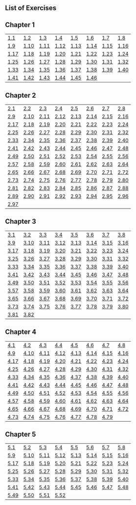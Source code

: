 ## List of Exercises

## Chapter 1

|                                         |                                         |                                         |                                         |                                         |                                         |                                         |                       |
| --------------------------------------- | --------------------------------------- | --------------------------------------- | --------------------------------------- | --------------------------------------- | --------------------------------------- | --------------------------------------- | --------------------- |
| [1.1](1_002e1.xhtml#Exercise-1_002e1)   | [1.2](1_002e1.xhtml#Exercise-1_002e2)   | [1.3](1_002e1.xhtml#Exercise-1_002e3)   | [1.4](1_002e1.xhtml#Exercise-1_002e4)   | [1.5](1_002e1.xhtml#Exercise-1_002e5)   | [1.6](1_002e1.xhtml#Exercise-1_002e6)   | [1.7](1_002e1.xhtml#Exercise-1_002e7)   | [1.8](1_002e1.xhtml)  |
| [1.9](1_002e2.xhtml#Exercise-1_002e9)   | [1.10](1_002e2.xhtml#Exercise-1_002e10) | [1.11](1_002e2.xhtml#Exercise-1_002e11) | [1.12](1_002e2.xhtml#Exercise-1_002e12) | [1.13](1_002e2.xhtml#Exercise-1_002e13) | [1.14](1_002e2.xhtml#Exercise-1_002e14) | [1.15](1_002e2.xhtml#Exercise-1_002e15) | [1.16](1_002e2.xhtml) |
| [1.17](1_002e2.xhtml#Exercise-1_002e17) | [1.18](1_002e2.xhtml#Exercise-1_002e18) | [1.19](1_002e2.xhtml#Exercise-1_002e19) | [1.20](1_002e2.xhtml#Exercise-1_002e20) | [1.21](1_002e2.xhtml#Exercise-1_002e21) | [1.22](1_002e2.xhtml#Exercise-1_002e22) | [1.23](1_002e2.xhtml#Exercise-1_002e23) | [1.24](1_002e2.xhtml) |
| [1.25](1_002e2.xhtml#Exercise-1_002e25) | [1.26](1_002e2.xhtml#Exercise-1_002e26) | [1.27](1_002e2.xhtml#Exercise-1_002e27) | [1.28](1_002e2.xhtml#Exercise-1_002e28) | [1.29](1_002e3.xhtml#Exercise-1_002e29) | [1.30](1_002e3.xhtml#Exercise-1_002e30) | [1.31](1_002e3.xhtml#Exercise-1_002e31) | [1.32](1_002e3.xhtml) |
| [1.33](1_002e3.xhtml#Exercise-1_002e33) | [1.34](1_002e3.xhtml#Exercise-1_002e34) | [1.35](1_002e3.xhtml#Exercise-1_002e35) | [1.36](1_002e3.xhtml#Exercise-1_002e36) | [1.37](1_002e3.xhtml#Exercise-1_002e37) | [1.38](1_002e3.xhtml#Exercise-1_002e38) | [1.39](1_002e3.xhtml#Exercise-1_002e39) | [1.40](1_002e3.xhtml) |
| [1.41](1_002e3.xhtml#Exercise-1_002e41) | [1.42](1_002e3.xhtml#Exercise-1_002e42) | [1.43](1_002e3.xhtml#Exercise-1_002e43) | [1.44](1_002e3.xhtml#Exercise-1_002e44) | [1.45](1_002e3.xhtml#Exercise-1_002e45) | [1.46](1_002e3.xhtml)                   |                                         |                       |

## Chapter 2

|                                         |                                         |                                         |                                         |                                         |                                         |                                         |                       |
| --------------------------------------- | --------------------------------------- | --------------------------------------- | --------------------------------------- | --------------------------------------- | --------------------------------------- | --------------------------------------- | --------------------- |
| [2.1](2_002e1.xhtml#Exercise-2_002e1)   | [2.2](2_002e1.xhtml#Exercise-2_002e2)   | [2.3](2_002e1.xhtml#Exercise-2_002e3)   | [2.4](2_002e1.xhtml#Exercise-2_002e4)   | [2.5](2_002e1.xhtml#Exercise-2_002e5)   | [2.6](2_002e1.xhtml#Exercise-2_002e6)   | [2.7](2_002e1.xhtml#Exercise-2_002e7)   | [2.8](2_002e1.xhtml)  |
| [2.9](2_002e1.xhtml#Exercise-2_002e9)   | [2.10](2_002e1.xhtml#Exercise-2_002e10) | [2.11](2_002e1.xhtml#Exercise-2_002e11) | [2.12](2_002e1.xhtml#Exercise-2_002e12) | [2.13](2_002e1.xhtml#Exercise-2_002e13) | [2.14](2_002e1.xhtml#Exercise-2_002e14) | [2.15](2_002e1.xhtml#Exercise-2_002e15) | [2.16](2_002e1.xhtml) |
| [2.17](2_002e2.xhtml#Exercise-2_002e17) | [2.18](2_002e2.xhtml#Exercise-2_002e18) | [2.19](2_002e2.xhtml#Exercise-2_002e19) | [2.20](2_002e2.xhtml#Exercise-2_002e20) | [2.21](2_002e2.xhtml#Exercise-2_002e21) | [2.22](2_002e2.xhtml#Exercise-2_002e22) | [2.23](2_002e2.xhtml#Exercise-2_002e23) | [2.24](2_002e2.xhtml) |
| [2.25](2_002e2.xhtml#Exercise-2_002e25) | [2.26](2_002e2.xhtml#Exercise-2_002e26) | [2.27](2_002e2.xhtml#Exercise-2_002e27) | [2.28](2_002e2.xhtml#Exercise-2_002e28) | [2.29](2_002e2.xhtml#Exercise-2_002e29) | [2.30](2_002e2.xhtml#Exercise-2_002e30) | [2.31](2_002e2.xhtml#Exercise-2_002e31) | [2.32](2_002e2.xhtml) |
| [2.33](2_002e2.xhtml#Exercise-2_002e33) | [2.34](2_002e2.xhtml#Exercise-2_002e34) | [2.35](2_002e2.xhtml#Exercise-2_002e35) | [2.36](2_002e2.xhtml#Exercise-2_002e36) | [2.37](2_002e2.xhtml#Exercise-2_002e37) | [2.38](2_002e2.xhtml#Exercise-2_002e38) | [2.39](2_002e2.xhtml#Exercise-2_002e39) | [2.40](2_002e2.xhtml) |
| [2.41](2_002e2.xhtml#Exercise-2_002e41) | [2.42](2_002e2.xhtml#Exercise-2_002e42) | [2.43](2_002e2.xhtml#Exercise-2_002e43) | [2.44](2_002e2.xhtml#Exercise-2_002e44) | [2.45](2_002e2.xhtml#Exercise-2_002e45) | [2.46](2_002e2.xhtml#Exercise-2_002e46) | [2.47](2_002e2.xhtml#Exercise-2_002e47) | [2.48](2_002e2.xhtml) |
| [2.49](2_002e2.xhtml#Exercise-2_002e49) | [2.50](2_002e2.xhtml#Exercise-2_002e50) | [2.51](2_002e2.xhtml#Exercise-2_002e51) | [2.52](2_002e2.xhtml#Exercise-2_002e52) | [2.53](2_002e3.xhtml#Exercise-2_002e53) | [2.54](2_002e3.xhtml#Exercise-2_002e54) | [2.55](2_002e3.xhtml#Exercise-2_002e55) | [2.56](2_002e3.xhtml) |
| [2.57](2_002e3.xhtml#Exercise-2_002e57) | [2.58](2_002e3.xhtml#Exercise-2_002e58) | [2.59](2_002e3.xhtml#Exercise-2_002e59) | [2.60](2_002e3.xhtml#Exercise-2_002e60) | [2.61](2_002e3.xhtml#Exercise-2_002e61) | [2.62](2_002e3.xhtml#Exercise-2_002e62) | [2.63](2_002e3.xhtml#Exercise-2_002e63) | [2.64](2_002e3.xhtml) |
| [2.65](2_002e3.xhtml#Exercise-2_002e65) | [2.66](2_002e3.xhtml#Exercise-2_002e66) | [2.67](2_002e3.xhtml#Exercise-2_002e67) | [2.68](2_002e3.xhtml#Exercise-2_002e68) | [2.69](2_002e3.xhtml#Exercise-2_002e69) | [2.70](2_002e3.xhtml#Exercise-2_002e70) | [2.71](2_002e3.xhtml#Exercise-2_002e71) | [2.72](2_002e3.xhtml) |
| [2.73](2_002e4.xhtml#Exercise-2_002e73) | [2.74](2_002e4.xhtml#Exercise-2_002e74) | [2.75](2_002e4.xhtml#Exercise-2_002e75) | [2.76](2_002e4.xhtml#Exercise-2_002e76) | [2.77](2_002e5.xhtml#Exercise-2_002e77) | [2.78](2_002e5.xhtml#Exercise-2_002e78) | [2.79](2_002e5.xhtml#Exercise-2_002e79) | [2.80](2_002e5.xhtml) |
| [2.81](2_002e5.xhtml#Exercise-2_002e81) | [2.82](2_002e5.xhtml#Exercise-2_002e82) | [2.83](2_002e5.xhtml#Exercise-2_002e83) | [2.84](2_002e5.xhtml#Exercise-2_002e84) | [2.85](2_002e5.xhtml#Exercise-2_002e85) | [2.86](2_002e5.xhtml#Exercise-2_002e86) | [2.87](2_002e5.xhtml#Exercise-2_002e87) | [2.88](2_002e5.xhtml) |
| [2.89](2_002e5.xhtml#Exercise-2_002e89) | [2.90](2_002e5.xhtml#Exercise-2_002e90) | [2.91](2_002e5.xhtml#Exercise-2_002e91) | [2.92](2_002e5.xhtml#Exercise-2_002e92) | [2.93](2_002e5.xhtml#Exercise-2_002e93) | [2.94](2_002e5.xhtml#Exercise-2_002e94) | [2.95](2_002e5.xhtml#Exercise-2_002e95) | [2.96](2_002e5.xhtml) |
| [2.97](2_002e5.xhtml)                   |                                         |                                         |                                         |                                         |                                         |                                         |                       |

## Chapter 3

|                                         |                                         |                                         |                                         |                                         |                                         |                                         |                       |
| --------------------------------------- | --------------------------------------- | --------------------------------------- | --------------------------------------- | --------------------------------------- | --------------------------------------- | --------------------------------------- | --------------------- |
| [3.1](3_002e1.xhtml#Exercise-3_002e1)   | [3.2](3_002e1.xhtml#Exercise-3_002e2)   | [3.3](3_002e1.xhtml#Exercise-3_002e3)   | [3.4](3_002e1.xhtml#Exercise-3_002e4)   | [3.5](3_002e1.xhtml#Exercise-3_002e5)   | [3.6](3_002e1.xhtml#Exercise-3_002e6)   | [3.7](3_002e1.xhtml#Exercise-3_002e7)   | [3.8](3_002e1.xhtml)  |
| [3.9](3_002e2.xhtml#Exercise-3_002e9)   | [3.10](3_002e2.xhtml#Exercise-3_002e10) | [3.11](3_002e2.xhtml#Exercise-3_002e11) | [3.12](3_002e3.xhtml#Exercise-3_002e12) | [3.13](3_002e3.xhtml#Exercise-3_002e13) | [3.14](3_002e3.xhtml#Exercise-3_002e14) | [3.15](3_002e3.xhtml#Exercise-3_002e15) | [3.16](3_002e3.xhtml) |
| [3.17](3_002e3.xhtml#Exercise-3_002e17) | [3.18](3_002e3.xhtml#Exercise-3_002e18) | [3.19](3_002e3.xhtml#Exercise-3_002e19) | [3.20](3_002e3.xhtml#Exercise-3_002e20) | [3.21](3_002e3.xhtml#Exercise-3_002e21) | [3.22](3_002e3.xhtml#Exercise-3_002e22) | [3.23](3_002e3.xhtml#Exercise-3_002e23) | [3.24](3_002e3.xhtml) |
| [3.25](3_002e3.xhtml#Exercise-3_002e25) | [3.26](3_002e3.xhtml#Exercise-3_002e26) | [3.27](3_002e3.xhtml#Exercise-3_002e27) | [3.28](3_002e3.xhtml#Exercise-3_002e28) | [3.29](3_002e3.xhtml#Exercise-3_002e29) | [3.30](3_002e3.xhtml#Exercise-3_002e30) | [3.31](3_002e3.xhtml#Exercise-3_002e31) | [3.32](3_002e3.xhtml) |
| [3.33](3_002e3.xhtml#Exercise-3_002e33) | [3.34](3_002e3.xhtml#Exercise-3_002e34) | [3.35](3_002e3.xhtml#Exercise-3_002e35) | [3.36](3_002e3.xhtml#Exercise-3_002e36) | [3.37](3_002e3.xhtml#Exercise-3_002e37) | [3.38](3_002e4.xhtml#Exercise-3_002e38) | [3.39](3_002e4.xhtml#Exercise-3_002e39) | [3.40](3_002e4.xhtml) |
| [3.41](3_002e4.xhtml#Exercise-3_002e41) | [3.42](3_002e4.xhtml#Exercise-3_002e42) | [3.43](3_002e4.xhtml#Exercise-3_002e43) | [3.44](3_002e4.xhtml#Exercise-3_002e44) | [3.45](3_002e4.xhtml#Exercise-3_002e45) | [3.46](3_002e4.xhtml#Exercise-3_002e46) | [3.47](3_002e4.xhtml#Exercise-3_002e47) | [3.48](3_002e4.xhtml) |
| [3.49](3_002e4.xhtml#Exercise-3_002e49) | [3.50](3_002e5.xhtml#Exercise-3_002e50) | [3.51](3_002e5.xhtml#Exercise-3_002e51) | [3.52](3_002e5.xhtml#Exercise-3_002e52) | [3.53](3_002e5.xhtml#Exercise-3_002e53) | [3.54](3_002e5.xhtml#Exercise-3_002e54) | [3.55](3_002e5.xhtml#Exercise-3_002e55) | [3.56](3_002e5.xhtml) |
| [3.57](3_002e5.xhtml#Exercise-3_002e57) | [3.58](3_002e5.xhtml#Exercise-3_002e58) | [3.59](3_002e5.xhtml#Exercise-3_002e59) | [3.60](3_002e5.xhtml#Exercise-3_002e60) | [3.61](3_002e5.xhtml#Exercise-3_002e61) | [3.62](3_002e5.xhtml#Exercise-3_002e62) | [3.63](3_002e5.xhtml#Exercise-3_002e63) | [3.64](3_002e5.xhtml) |
| [3.65](3_002e5.xhtml#Exercise-3_002e65) | [3.66](3_002e5.xhtml#Exercise-3_002e66) | [3.67](3_002e5.xhtml#Exercise-3_002e67) | [3.68](3_002e5.xhtml#Exercise-3_002e68) | [3.69](3_002e5.xhtml#Exercise-3_002e69) | [3.70](3_002e5.xhtml#Exercise-3_002e70) | [3.71](3_002e5.xhtml#Exercise-3_002e71) | [3.72](3_002e5.xhtml) |
| [3.73](3_002e5.xhtml#Exercise-3_002e73) | [3.74](3_002e5.xhtml#Exercise-3_002e74) | [3.75](3_002e5.xhtml#Exercise-3_002e75) | [3.76](3_002e5.xhtml#Exercise-3_002e76) | [3.77](3_002e5.xhtml#Exercise-3_002e77) | [3.78](3_002e5.xhtml#Exercise-3_002e78) | [3.79](3_002e5.xhtml#Exercise-3_002e79) | [3.80](3_002e5.xhtml) |
| [3.81](3_002e5.xhtml#Exercise-3_002e81) | [3.82](3_002e5.xhtml)                   |                                         |                                         |                                         |                                         |                                         |                       |

## Chapter 4

|                                         |                                         |                                         |                                         |                                         |                                         |                                         |                       |
| --------------------------------------- | --------------------------------------- | --------------------------------------- | --------------------------------------- | --------------------------------------- | --------------------------------------- | --------------------------------------- | --------------------- |
| [4.1](4_002e1.xhtml#Exercise-4_002e1)   | [4.2](4_002e1.xhtml#Exercise-4_002e2)   | [4.3](4_002e1.xhtml#Exercise-4_002e3)   | [4.4](4_002e1.xhtml#Exercise-4_002e4)   | [4.5](4_002e1.xhtml#Exercise-4_002e5)   | [4.6](4_002e1.xhtml#Exercise-4_002e6)   | [4.7](4_002e1.xhtml#Exercise-4_002e7)   | [4.8](4_002e1.xhtml)  |
| [4.9](4_002e1.xhtml#Exercise-4_002e9)   | [4.10](4_002e1.xhtml#Exercise-4_002e10) | [4.11](4_002e1.xhtml#Exercise-4_002e11) | [4.12](4_002e1.xhtml#Exercise-4_002e12) | [4.13](4_002e1.xhtml#Exercise-4_002e13) | [4.14](4_002e1.xhtml#Exercise-4_002e14) | [4.15](4_002e1.xhtml#Exercise-4_002e15) | [4.16](4_002e1.xhtml) |
| [4.17](4_002e1.xhtml#Exercise-4_002e17) | [4.18](4_002e1.xhtml#Exercise-4_002e18) | [4.19](4_002e1.xhtml#Exercise-4_002e19) | [4.20](4_002e1.xhtml#Exercise-4_002e20) | [4.21](4_002e1.xhtml#Exercise-4_002e21) | [4.22](4_002e1.xhtml#Exercise-4_002e22) | [4.23](4_002e1.xhtml#Exercise-4_002e23) | [4.24](4_002e1.xhtml) |
| [4.25](4_002e2.xhtml#Exercise-4_002e25) | [4.26](4_002e2.xhtml#Exercise-4_002e26) | [4.27](4_002e2.xhtml#Exercise-4_002e27) | [4.28](4_002e2.xhtml#Exercise-4_002e28) | [4.29](4_002e2.xhtml#Exercise-4_002e29) | [4.30](4_002e2.xhtml#Exercise-4_002e30) | [4.31](4_002e2.xhtml#Exercise-4_002e31) | [4.32](4_002e2.xhtml) |
| [4.33](4_002e2.xhtml#Exercise-4_002e33) | [4.34](4_002e2.xhtml#Exercise-4_002e34) | [4.35](4_002e3.xhtml#Exercise-4_002e35) | [4.36](4_002e3.xhtml#Exercise-4_002e36) | [4.37](4_002e3.xhtml#Exercise-4_002e37) | [4.38](4_002e3.xhtml#Exercise-4_002e38) | [4.39](4_002e3.xhtml#Exercise-4_002e39) | [4.40](4_002e3.xhtml) |
| [4.41](4_002e3.xhtml#Exercise-4_002e41) | [4.42](4_002e3.xhtml#Exercise-4_002e42) | [4.43](4_002e3.xhtml#Exercise-4_002e43) | [4.44](4_002e3.xhtml#Exercise-4_002e44) | [4.45](4_002e3.xhtml#Exercise-4_002e45) | [4.46](4_002e3.xhtml#Exercise-4_002e46) | [4.47](4_002e3.xhtml#Exercise-4_002e47) | [4.48](4_002e3.xhtml) |
| [4.49](4_002e3.xhtml#Exercise-4_002e49) | [4.50](4_002e3.xhtml#Exercise-4_002e50) | [4.51](4_002e3.xhtml#Exercise-4_002e51) | [4.52](4_002e3.xhtml#Exercise-4_002e52) | [4.53](4_002e3.xhtml#Exercise-4_002e53) | [4.54](4_002e3.xhtml#Exercise-4_002e54) | [4.55](4_002e4.xhtml#Exercise-4_002e55) | [4.56](4_002e4.xhtml) |
| [4.57](4_002e4.xhtml#Exercise-4_002e57) | [4.58](4_002e4.xhtml#Exercise-4_002e58) | [4.59](4_002e4.xhtml#Exercise-4_002e59) | [4.60](4_002e4.xhtml#Exercise-4_002e60) | [4.61](4_002e4.xhtml#Exercise-4_002e61) | [4.62](4_002e4.xhtml#Exercise-4_002e62) | [4.63](4_002e4.xhtml#Exercise-4_002e63) | [4.64](4_002e4.xhtml) |
| [4.65](4_002e4.xhtml#Exercise-4_002e65) | [4.66](4_002e4.xhtml#Exercise-4_002e66) | [4.67](4_002e4.xhtml#Exercise-4_002e67) | [4.68](4_002e4.xhtml#Exercise-4_002e68) | [4.69](4_002e4.xhtml#Exercise-4_002e69) | [4.70](4_002e4.xhtml#Exercise-4_002e70) | [4.71](4_002e4.xhtml#Exercise-4_002e71) | [4.72](4_002e4.xhtml) |
| [4.73](4_002e4.xhtml#Exercise-4_002e73) | [4.74](4_002e4.xhtml#Exercise-4_002e74) | [4.75](4_002e4.xhtml#Exercise-4_002e75) | [4.76](4_002e4.xhtml#Exercise-4_002e76) | [4.77](4_002e4.xhtml#Exercise-4_002e77) | [4.78](4_002e4.xhtml#Exercise-4_002e78) | [4.79](4_002e4.xhtml)                   |                       |

## Chapter 5

|                                         |                                         |                                         |                                         |                                         |                                         |                                         |                       |
| --------------------------------------- | --------------------------------------- | --------------------------------------- | --------------------------------------- | --------------------------------------- | --------------------------------------- | --------------------------------------- | --------------------- |
| [5.1](5_002e1.xhtml#Exercise-5_002e1)   | [5.2](5_002e1.xhtml#Exercise-5_002e2)   | [5.3](5_002e1.xhtml#Exercise-5_002e3)   | [5.4](5_002e1.xhtml#Exercise-5_002e4)   | [5.5](5_002e1.xhtml#Exercise-5_002e5)   | [5.6](5_002e1.xhtml#Exercise-5_002e6)   | [5.7](5_002e2.xhtml#Exercise-5_002e7)   | [5.8](5_002e2.xhtml)  |
| [5.9](5_002e2.xhtml#Exercise-5_002e9)   | [5.10](5_002e2.xhtml#Exercise-5_002e10) | [5.11](5_002e2.xhtml#Exercise-5_002e11) | [5.12](5_002e2.xhtml#Exercise-5_002e12) | [5.13](5_002e2.xhtml#Exercise-5_002e13) | [5.14](5_002e2.xhtml#Exercise-5_002e14) | [5.15](5_002e2.xhtml#Exercise-5_002e15) | [5.16](5_002e2.xhtml) |
| [5.17](5_002e2.xhtml#Exercise-5_002e17) | [5.18](5_002e2.xhtml#Exercise-5_002e18) | [5.19](5_002e2.xhtml#Exercise-5_002e19) | [5.20](5_002e3.xhtml#Exercise-5_002e20) | [5.21](5_002e3.xhtml#Exercise-5_002e21) | [5.22](5_002e3.xhtml#Exercise-5_002e22) | [5.23](5_002e4.xhtml#Exercise-5_002e23) | [5.24](5_002e4.xhtml) |
| [5.25](5_002e4.xhtml#Exercise-5_002e25) | [5.26](5_002e4.xhtml#Exercise-5_002e26) | [5.27](5_002e4.xhtml#Exercise-5_002e27) | [5.28](5_002e4.xhtml#Exercise-5_002e28) | [5.29](5_002e4.xhtml#Exercise-5_002e29) | [5.30](5_002e4.xhtml#Exercise-5_002e30) | [5.31](5_002e5.xhtml#Exercise-5_002e31) | [5.32](5_002e5.xhtml) |
| [5.33](5_002e5.xhtml#Exercise-5_002e33) | [5.34](5_002e5.xhtml#Exercise-5_002e34) | [5.35](5_002e5.xhtml#Exercise-5_002e35) | [5.36](5_002e5.xhtml#Exercise-5_002e36) | [5.37](5_002e5.xhtml#Exercise-5_002e37) | [5.38](5_002e5.xhtml#Exercise-5_002e38) | [5.39](5_002e5.xhtml#Exercise-5_002e39) | [5.40](5_002e5.xhtml) |
| [5.41](5_002e5.xhtml#Exercise-5_002e41) | [5.42](5_002e5.xhtml#Exercise-5_002e42) | [5.43](5_002e5.xhtml#Exercise-5_002e43) | [5.44](5_002e5.xhtml#Exercise-5_002e44) | [5.45](5_002e5.xhtml#Exercise-5_002e45) | [5.46](5_002e5.xhtml#Exercise-5_002e46) | [5.47](5_002e5.xhtml#Exercise-5_002e47) | [5.48](5_002e5.xhtml) |
| [5.49](5_002e5.xhtml#Exercise-5_002e49) | [5.50](5_002e5.xhtml#Exercise-5_002e50) | [5.51](5_002e5.xhtml#Exercise-5_002e51) | [5.52](5_002e5.xhtml)                   |                                         |                                         |                                         |                       |
